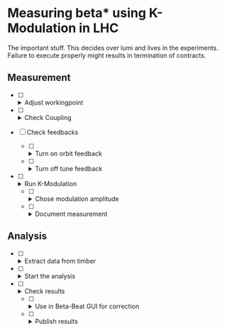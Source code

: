 # Measuring beta* using K-Modulation in LHC

The important stuff. This decides over lumi and lives in the experiments.
Failure to execute properly might results in termination of contracts.

## Measurement

- [ ] <details class="nodeco"><summary>Adjust workingpoint</summary>
      <p> The tunes should be moved to a working point with a large tune separation, such as Q_x = 0.28/Q_y = 0.31, to allow for maximum modulation amplitude.
      </p></details>

- [ ] <details class="nodeco"><summary>Check Coupling</summary>
      <p> Perform quick check for C- to avoid influence from a possible closest tune approach.
      Also check for any unwanted local coupling bumps around the modulated quadrupole.
      </p></details>

- [ ] Check feedbacks
  
    - [ ] <details class="nodeco"><summary>Turn on orbit feedback</summary>
        <p>In case of any (design) orbit excursion in the quadrupoles, enable orbit feedback to avoid a change of the CO around the ring.
        Caveat: for the determination of the X-ing angles, OFB should be off.
        </p></details>

    - [ ] <details class="nodeco"><summary>Turn off tune feedback</summary>
        <p> Otherwise modulation and feedback would work against each other.
        </p></details>

- [ ] <details class="nodeco"><summary>Run K-Modulation</summary>
      <p> Fire up the [K-Mod application][kmod_app].
       There two options are available:
      - IP Modulation : Runs a modulation on both quadrupoles closest to the selected IP.
      - Single circuit modulation : Runs a modulation on a selected quadrupole circuit. Used for measuring the beta-functions in IR4, where BSRT is located.
      </p>
      </details>

    - [ ] <details class="nodeco"><summary>Chose modulation amplitude</summary>
        <p> Choose a modulation current such that the change in tune is roughly 0.01.
        This can either be done by looking up old shifts with similar optics or by increasing the amplitude until satisfactory tune change is observed.
        Modulation frequency is chosen by the system, with higher modulation amplitude resulting in lower modulation frequency.
        </p></details>

    - [ ] <details class="nodeco"><summary>Document measurement</summary>
        <p> As no automatic logging of the modulation is implemented for now,
        parameters should be logged in the logbook.
        Parameters to log are: Start- and Endtime, Modulation current, IP, other comments such as beta*, status of the OFB, is significant tunejitter/-jump observed.
        </p></details>

## Analysis

- [ ] <details class="nodeco"><summary>Extract data from timber</summary>
      <p> After the analysis, a window should open to allow for extraction of the data from Timber.
      Alternatively, `Extract previous trim` can be used.
      Saving in a separate directory with a descriptive name is recommended (e.g. `Kmod_IPX_beta_beforeCorrection_starttime`) and should be added to the modulation logbook entry.
      </p></details>

- [ ] <details class="nodeco"><summary>Start the analysis</summary>
      <p> Run the python codes on the extracted timber data to get the beta you need.
      As of now, only the Kmod analysis from Beta-Beat.src can be called from the K-Modulation GUI for the case of an analysis of an IP-Modulation.
      Codes and some documentation may be found [for `python2`][kmod_python2]{target=_blank} and [for `python3`][kmod_python3]{target=_blank}.
      </p></details>

- [ ] <details class="nodeco"><summary>Check results</summary>
      <p> The results of the analysis should be located in the previously specified working directory and can be check by eye using a text editor of choice (not vim though).
      </p></details>

    - [ ] <details class="nodeco"><summary>Use in Beta-Beat GUI for correction</summary>
        <p> Using this [script][get_kmod_files_python2], the results can be brought in a form which is readable for the BBGUI and can then be used to calculate a correction.
        </p></details>

    - [ ] <details class="nodeco"><summary>Publish results</summary>
        <p> If results are satisfactory, both `python2` and `python3` should create a file called `lsa_results.tfs`, which can be uploaded using the LSA optics uploader for other user to access data.
        </p></details>

[kmod_app]: #
[get_kmod_files_python2]: https://github.com/pylhc/Beta-Beat.src/blob/master/kmod/gui2beta/get_kmod_files.py
[kmod_python2]: https://github.com/pylhc/Beta-Beat.src/blob/master/kmod/gui2beta/gui2kmod.py
[kmod_python3]: https://github.com/pylhc/omc3/blob/master/omc3/run_kmod.py